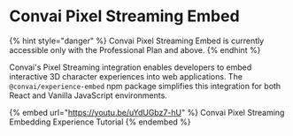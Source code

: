 # Convai Pixel Streaming Embed

{% hint style="danger" %}
Convai Pixel Streaming Embed is currently accessible only with the Professional Plan and above.
{% endhint %}

Convai's Pixel Streaming integration enables developers to embed interactive 3D character experiences into web applications. The `@convai/experience-embed` npm package simplifies this integration for both React and Vanilla JavaScript environments.

{% embed url="https://youtu.be/uYdUGbz7-hU" %}
Convai Pixel Streaming Embedding Experience Tutorial
{% endembed %}
